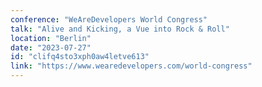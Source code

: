 ```yaml
---
conference: "WeAreDevelopers World Congress"
talk: "Alive and Kicking, a Vue into Rock & Roll"
location: "Berlin"
date: "2023-07-27"
id: "clifq4sto3xph0aw4letve613"
link: "https://www.wearedevelopers.com/world-congress"
---
```


